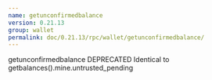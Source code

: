 ```yaml
---
name: getunconfirmedbalance
version: 0.21.13
group: wallet
permalink: doc/0.21.13/rpc/wallet/getunconfirmedbalance/
---
```


getunconfirmedbalance
DEPRECATED
Identical to getbalances().mine.untrusted_pending


